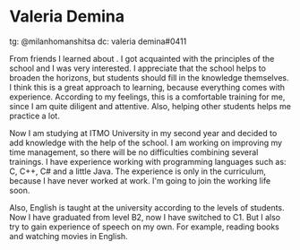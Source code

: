 # Valeria Demina

tg: @milanhomanshitsa
dc: valeria demina#0411

From friends I learned about . I got acquainted with the principles of the school and I was very interested. I appreciate that the school helps to broaden the horizons, but students should fill in the knowledge themselves. I think this is a great approach to learning, because everything comes with experience. According to my feelings, this is a comfortable training for me, since I am quite diligent and attentive. Also, helping other students helps me practice a lot.

Now I am studying at ITMO University in my second year and decided to add knowledge with the help of the school. I am working on improving my time management, so there will be no difficulties combining several trainings. I have experience working with programming languages such as: C, C++, C# and a little Java. The experience is only in the curriculum, because I have never worked at work. I'm going to join the working life soon.

Also, English is taught at the university according to the levels of students. Now I have graduated from level B2, now I have switched to C1. But I also try to gain experience of speech on my own. For example, reading books and watching movies in English.
